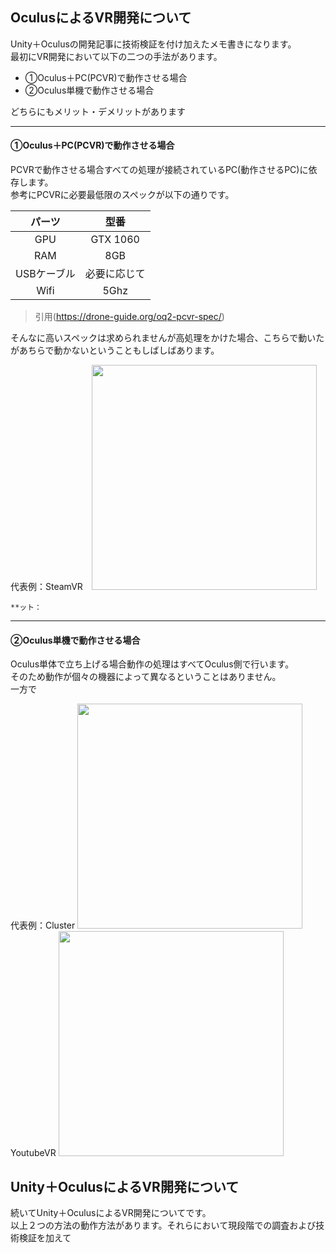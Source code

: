 
## OculusによるVR開発について

Unity＋Oculusの開発記事に技術検証を付け加えたメモ書きになります。<br>
最初にVR開発において以下の二つの手法があります。

* ①Oculus＋PC(PCVR)で動作させる場合<br>
* ②Oculus単機で動作させる場合<br>


どちらにもメリット・デメリットがあります

---

#### ①Oculus＋PC(PCVR)で動作させる場合

PCVRで動作させる場合すべての処理が接続されているPC(動作させるPC)に依存します。<br>
参考にPCVRに必要最低限のスペックが以下の通りです。

| パーツ | 型番 |
|:---:|:---:|
| GPU | GTX 1060 |
| RAM | 8GB |
| USBケーブル | 必要に応じて |
| Wifi | 5Ghz |

>引用(https://drone-guide.org/oq2-pcvr-spec/)

そんなに高いスペックは求められませんが高処理をかけた場合、こちらで動いたがあちらで動かないということもしばしばあります。<br>


代表例：SteamVR　<img src="https://user-images.githubusercontent.com/71868188/196950937-8f69f3a5-e0f8-4b58-870e-191b4965da50.png" width="360px"> 

`**ット：`

----

#### ②Oculus単機で動作させる場合

Oculus単体で立ち上げる場合動作の処理はすべてOculus側で行います。<br>
そのため動作が個々の機器によって異なるということはありません。<br>
一方で

代表例：Cluster
<img src="https://user-images.githubusercontent.com/71868188/196956041-6af08fd1-9546-47bc-85c3-842d53d4f0e1.png" width="360px">
YoutubeVR
<img src="https://user-images.githubusercontent.com/71868188/196956492-6f98f2ed-32df-4ca0-801e-b40ae075ff91.png" width="360px">


## Unity＋OculusによるVR開発について

続いてUnity＋OculusによるVR開発についてです。<br>
以上２つの方法の動作方法があります。それらにおいて現段階での調査および技術検証を加えて

